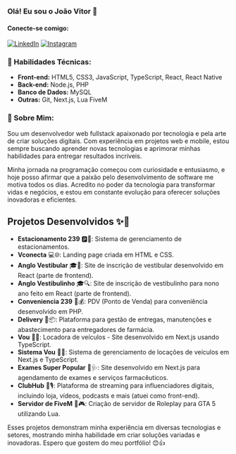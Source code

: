 ### Olá! Eu sou o João Vitor 👋

#### Conecte-se comigo:

[![LinkedIn](https://img.shields.io/badge/LinkedIn-0077B5?style=flat-square&logo=linkedin&logoColor=white)](https://www.linkedin.com/in/joão-vitor-santos-1274aa219/)
[![Instagram](https://img.shields.io/badge/Instagram-E4405F?style=flat-square&logo=instagram&logoColor=white)](https://www.instagram.com/joaaovitoorsantos/)

### 🚀 Habilidades Técnicas:

- **Front-end:** HTML5, CSS3, JavaScript, TypeScript, React, React Native
- **Back-end:** Node.js, PHP
- **Banco de Dados:** MySQL
- **Outras:** Git, Next.js, Lua FiveM

### 💼 Sobre Mim:

Sou um desenvolvedor web fullstack apaixonado por tecnologia e pela arte de criar soluções digitais. Com experiência em projetos web e mobile, estou sempre buscando aprender novas tecnologias e aprimorar minhas habilidades para entregar resultados incríveis.

Minha jornada na programação começou com curiosidade e entusiasmo, e hoje posso afirmar que a paixão pelo desenvolvimento de software me motiva todos os dias. Acredito no poder da tecnologia para transformar vidas e negócios, e estou em constante evolução para oferecer soluções inovadoras e eficientes.


## Projetos Desenvolvidos ✨🚀

- **Estacionamento 239** 🅿️🚗: Sistema de gerenciamento de estacionamentos.
- **Vconecta** 💻🌐: Landing page criada em HTML e CSS.
- **Anglo Vestibular** 🎓📝: Site de inscrição de vestibular desenvolvido em React (parte de frontend).
- **Anglo Vestibulinho** 🎓🔍: Site de inscrição de vestibulinho para nono ano feito em React (parte de frontend).
- **Conveniencia 239** 🏪💰: PDV (Ponto de Venda) para conveniência desenvolvido em PHP.
- **Delivery** 🚚📦: Plataforma para gestão de entregas, manutenções e abastecimento para entregadores de farmácia.
- **Vou** 🚗🔑: Locadora de veículos - Site desenvolvido em Next.js usando TypeScript.
- **Sistema Vou** 🚗💼: Sistema de gerenciamento de locações de veículos em Next.js e TypeScript.
- **Exames Super Popular** 💉🩺: Site desenvolvido em Next.js para agendamento de exames e serviços farmacêuticos.
- **ClubHub** 🎥🎙️: Plataforma de streaming para influenciadores digitais, incluindo loja, vídeos, podcasts e mais (atuei como front-end).
- **Servidor de FiveM** 🚀🎮: Criação de servidor de Roleplay para GTA 5 utilizando Lua.

Esses projetos demonstram minha experiência em diversas tecnologias e setores, mostrando minha habilidade em criar soluções variadas e inovadoras. Espero que gostem do meu portfólio! 😊👍
